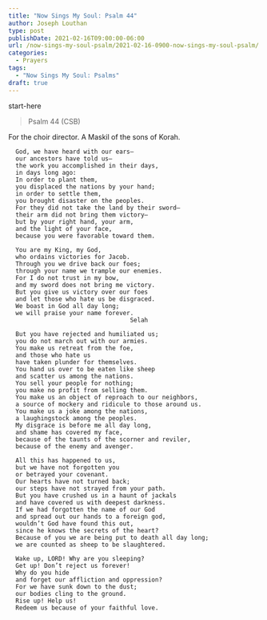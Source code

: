 ```yaml
---
title: "Now Sings My Soul: Psalm 44"
author: Joseph Louthan
type: post
publishDate: 2021-02-16T09:00:00-06:00
url: /now-sings-my-soul-psalm/2021-02-16-0900-now-sings-my-soul-psalm/
categories:
  - Prayers
tags:
  - "Now Sings My Soul: Psalms"
draft: true
---
```

<div style="font-variant: small-caps;">

</div>
    start-here

> Psalm 44 (CSB)
> 
For the choir director. A Maskil of the sons of Korah. 

      God, we have heard with our ears—
      our ancestors have told us—
      the work you accomplished in their days, 
      in days long ago: 
      In order to plant them, 
      you displaced the nations by your hand; 
      in order to settle them, 
      you brought disaster on the peoples. 
      For they did not take the land by their sword—
      their arm did not bring them victory—
      but by your right hand, your arm, 
      and the light of your face, 
      because you were favorable toward them. 

      You are my King, my God, 
      who ordains victories for Jacob. 
      Through you we drive back our foes; 
      through your name we trample our enemies. 
      For I do not trust in my bow, 
      and my sword does not bring me victory. 
      But you give us victory over our foes 
      and let those who hate us be disgraced. 
      We boast in God all day long; 
      we will praise your name forever. 
                                      Selah 

      But you have rejected and humiliated us; 
      you do not march out with our armies. 
      You make us retreat from the foe, 
      and those who hate us 
      have taken plunder for themselves. 
      You hand us over to be eaten like sheep 
      and scatter us among the nations. 
      You sell your people for nothing; 
      you make no profit from selling them. 
      You make us an object of reproach to our neighbors, 
      a source of mockery and ridicule to those around us. 
      You make us a joke among the nations, 
      a laughingstock among the peoples. 
      My disgrace is before me all day long, 
      and shame has covered my face, 
      because of the taunts of the scorner and reviler, 
      because of the enemy and avenger. 

      All this has happened to us, 
      but we have not forgotten you 
      or betrayed your covenant. 
      Our hearts have not turned back; 
      our steps have not strayed from your path. 
      But you have crushed us in a haunt of jackals 
      and have covered us with deepest darkness. 
      If we had forgotten the name of our God 
      and spread out our hands to a foreign god, 
      wouldn’t God have found this out, 
      since he knows the secrets of the heart? 
      Because of you we are being put to death all day long; 
      we are counted as sheep to be slaughtered. 

      Wake up, LORD! Why are you sleeping? 
      Get up! Don’t reject us forever! 
      Why do you hide 
      and forget our affliction and oppression? 
      For we have sunk down to the dust; 
      our bodies cling to the ground. 
      Rise up! Help us! 
      Redeem us because of your faithful love.
